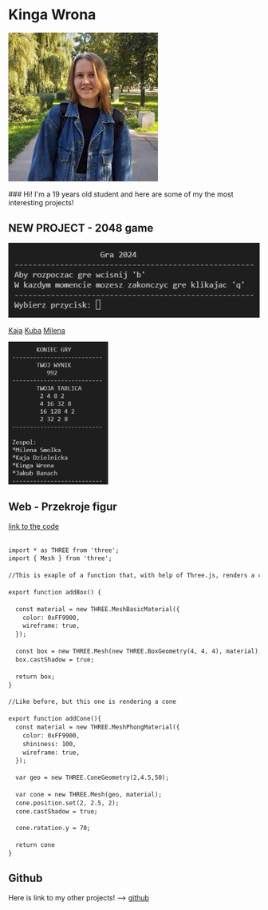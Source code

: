 # Kinga Wrona
<p>
    <img aligne="right"  src="./imgs/img.jpg" width=300> 
</p>
### Hi! I'm a 19 years old student and here are some of my the most interesting projects! 


## NEW PROJECT - 2048 game

<p>
    <img aligne="center"  src="./imgs/start.png" width=600> 
</p>

[Kaja](https://narzekajka.github.io/)
[Kuba](https://jakubbanach.github.io/)
[Milena](https://milsmo.github.io/)

<p>
    <img aligne="center"  src="./imgs/end.png" width=200> 
</p>

## Web - Przekroje figur

[link to the code](https://github.com/kingawr123/web)

```markdown

import * as THREE from 'three';
import { Mesh } from 'three';

//This is exaple of a function that, with help of Three.js, renders a cube

export function addBox() {

  const material = new THREE.MeshBasicMaterial({
    color: 0xFF9900,
    wireframe: true,
  });

  const box = new THREE.Mesh(new THREE.BoxGeometry(4, 4, 4), material);
  box.castShadow = true;

  return box;
}

//Like before, but this one is rendering a cone

export function addCone(){
  const material = new THREE.MeshPhongMaterial({
    color: 0xFF9900,
    shininess: 100,
    wireframe: true,
  });

  var geo = new THREE.ConeGeometry(2,4.5,50);

  var cone = new THREE.Mesh(geo, material);
  cone.position.set(2, 2.5, 2);
  cone.castShadow = true;

  cone.rotation.y = 70;

  return cone
}

```


<!-- ### Jekyll Themes

Your Pages site will use the layout and styles from the Jekyll theme you have selected in your [repository settings](https://github.com/kingawr123/kingawr123.github.io/settings/pages). The name of this theme is saved in the Jekyll `_config.yml` configuration file. -->

## Github 

Here is link to my other projects! --> [github](https://github.com/kingawr123)
